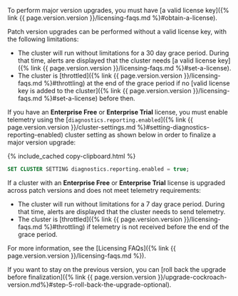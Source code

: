 To perform major version upgrades, you must have [a valid license key]({% link {{ page.version.version }}/licensing-faqs.md %}#obtain-a-license).

Patch version upgrades can be performed without a valid license key, with the following limitations:

- The cluster will run without limitations for a 30 day grace period. During that time, alerts are displayed that the cluster needs [a valid license key]({% link {{ page.version.version }}/licensing-faqs.md %}#set-a-license).
- The cluster is [throttled]({% link {{ page.version.version }}/licensing-faqs.md %}#throttling) at the end of the grace period if no [valid license key is added to the cluster]({% link {{ page.version.version }}/licensing-faqs.md %}#set-a-license) before then.

If you have an **Enterprise Free** or **Enterprise Trial** license, you must enable telemetry using the [`diagnostics.reporting.enabled`]({% link {{ page.version.version }}/cluster-settings.md %}#setting-diagnostics-reporting-enabled) cluster setting as shown below in order to finalize a major version upgrade:

{% include_cached copy-clipboard.html %}
~~~ sql
SET CLUSTER SETTING diagnostics.reporting.enabled = true;
~~~

If a cluster with an **Enterprise Free** or **Enterprise Trial** license is upgraded across patch versions and does not meet telemetry requirements:

- The cluster will run without limitations for a 7 day grace period. During that time, alerts are displayed that the cluster needs to send telemetry.
- The cluster is [throttled]({% link {{ page.version.version }}/licensing-faqs.md %}#throttling) if telemetry is not received before the end of the grace period.

For more information, see the [Licensing FAQs]({% link {{ page.version.version }}/licensing-faqs.md %}).

If you want to stay on the previous version, you can [roll back the upgrade before finalization]({% link {{ page.version.version }}/upgrade-cockroach-version.md%}#step-5-roll-back-the-upgrade-optional).
